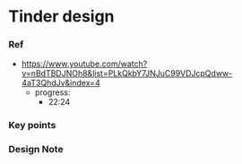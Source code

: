# Tinder design

### Ref
- https://www.youtube.com/watch?v=nBdTBDJNOh8&list=PLkQkbY7JNJuC99VDJcpQdww-4aT3QhdJv&index=4
	- progress:
		- 22:24

### Key points

### Design Note